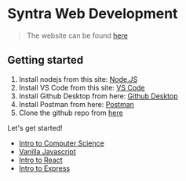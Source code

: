 # Syntra Web Development

> The website can be found [here](https://temmermans.github.io/syntra-web-development-intro/#/)

## Getting started

1. Install nodejs from this site: [Node.JS](https://nodejs.org/en/)
2. Install VS Code from this site: [VS Code](https://code.visualstudio.com/download)
3. Install Github Desktop from here: [Github Desktop](https://desktop.github.com/)
4. Install Postman from here: [Postman](https://www.postman.com/downloads/)
5. Clone the github repo from [here](https://github.com/Temmermans/syntra-web-development-intro)

Let's get started!

- [Intro to Computer Science](/intro-to-computer-science/README)
- [Vanilla Javascript](/vanilla-javascript/README)
- [Intro to React](/intro-to-react/README)
- [Intro to Express](/intro-to-express/README)
